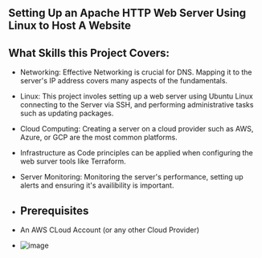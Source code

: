 
## Setting Up an Apache HTTP Web Server Using Linux to Host A Website 


## What Skills this Project Covers:

- Networking: Effective Networking is crucial for DNS. Mapping it to the server's IP address covers many aspects of the fundamentals.
- Linux: This project involes setting up a web server using Ubuntu Linux connecting to the Server via SSH, and performing administrative tasks such as updating packages.
- Cloud Computing: Creating a server on a cloud provider such as AWS, Azure, or GCP are the most common platforms.
- Infrastructure as Code principles can be applied when configuring the web surver tools like Terraform.
- Server Monitoring: Monitoring the server's performance, setting up alerts and ensuring it's availibility is important.

- ## Prerequisites
- An AWS CLoud Account (or any other Cloud Provider)
- ![image](https://github.com/user-attachments/assets/23153099-0132-4152-9b83-4d10e9811fb5)




